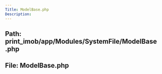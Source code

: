 ```yaml
---
Title: ModelBase.php
Description:
---
```


## Path: print_imob/app/Modules/SystemFile/ModelBase.php
## File: ModelBase.php
